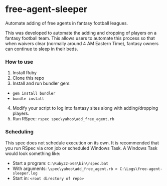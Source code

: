 <!--
  Title: Free Agent Sleeper for Fantasy Football Leagues
  Description: Automatically add free agents in fantasy football leagues. Written in Ruby leveraging Selenium Webdriver.
  Author: Philip Fong
  -->

# free-agent-sleeper
Automate adding of free agents in fantasy football leagues.

This was developed to automate the adding and dropping of players on a fantasy football team. This allows users to automate this process so that when waivers clear (normally around 4 AM Eastern Time), fantasy owners can continue to sleep in their beds.

### How to use ###

1. Install Ruby
2. Clone this repo
3. Install and run bundler gem:
* `gem install bundler`
* `bundle install`
4. Modify your script to log into fantasy sites along with adding/dropping players.
5. Run RSpec: `rspec spec\yahoo\add_free_agent.rb`

### Scheduling ###

This spec does not schedule execution on its own. It is recommended that you run RSpec via cron job or scheduled Windows Task.  A Windows Task would look something like:

* Start a program: `C:\Ruby22-x64\bin\rspec.bat`
* With arguments: `\spec\yahoo\add_free_agent.rb > C:\Logs\free-agent-sleeper.log`
* Start in: `<root directory of repo>`
